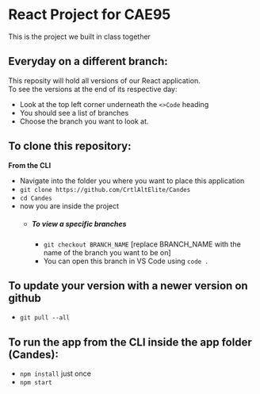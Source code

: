# React Project for CAE95
This is the project we built in class together

## Everyday on a different branch:
This reposity will hold all versions of our React application.<br>
To see the versions at the end of its respective day:
* Look at the top left corner underneath the `<>Code` heading
* You should see a list of branches
* Choose the branch you want to look at.

## To clone this repository:
**From the CLI**
* Navigate into the folder you where you want to place this application
* `git clone https://github.com/CrtlAltElite/Candes`
* `cd Candes`
* now you are inside the project
  * ##### To view a specific branches
    * `git checkout BRANCH_NAME` [replace BRANCH_NAME with the name of the branch you want to be on]
    * You can open this branch in VS Code using `code .`
## To update your version with a newer version on github
* `git pull --all`

## To run the app from the CLI inside the app folder (Candes):
* `npm install` just once
* `npm start`
